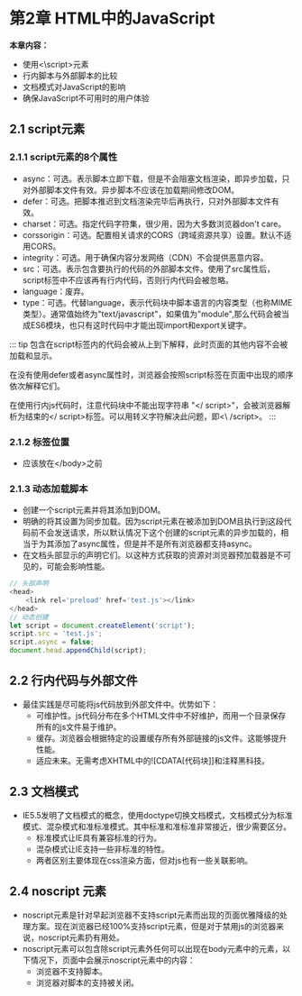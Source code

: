 # 第2章 HTML中的JavaScript #
**本章内容：**
- 使用<\script>元素
- 行内脚本与外部脚本的比较
- 文档模式对JavaScript的影响
- 确保JavaScript不可用时的用户体验

## 2.1 script元素

### 2.1.1 script元素的8个属性
- async：可选。表示脚本立即下载，但是不会阻塞文档渲染，即异步加载，只对外部脚本文件有效。异步脚本不应该在加载期间修改DOM。
- defer：可选。把脚本推迟到文档渲染完毕后再执行，只对外部脚本文件有效。
- charset：可选。指定代码字符集，很少用，因为大多数浏览器don't care。
- corssorigin：可选。配置相关请求的CORS（跨域资源共享）设置。默认不适用CORS。
- integrity：可选。用于确保内容分发网络（CDN）不会提供恶意内容。
- src：可选。表示包含要执行的代码的外部脚本文件。使用了src属性后，script标签中不应该再有行内代码，否则行内代码会被忽略。
- language：废弃。
- type：可选。代替language，表示代码块中脚本语言的内容类型（也称MIME类型）。通常值始终为"text/javascript"，如果值为"module",那么代码会被当成ES6模块，也只有这时代码中才能出现import和export关键字。

::: tip
包含在script标签内的代码会被从上到下解释，此时页面的其他内容不会被加载和显示。

在没有使用defer或者async属性时，浏览器会按照script标签在页面中出现的顺序依次解释它们。

在使用行内js代码时，注意代码块中不能出现字符串 "</ script>"，会被浏览器解析为结束的</ script>标签。可以用转义字符解决此问题，即<\ /script>。
:::

### 2.1.2 标签位置
- 应该放在<\/body>之前

### 2.1.3 动态加载脚本
- 创建一个script元素并将其添加到DOM。
- 明确的将其设置为同步加载。因为script元素在被添加到DOM且执行到这段代码前不会发送请求，所以默认情况下这个创建的script元素的异步加载的，相当于为其添加了async属性，但是并不是所有浏览器都支持async。
- 在文档头部显示的声明它们。以这种方式获取的资源对浏览器预加载器是不可见的，可能会影响性能。
``` js
// 头部声明
<head>
    <link rel='preload' href='test.js'></link>
</head>
// 动态创建
let script = document.createElement('script');
script.src = 'test.js';
script.async = false;
document.head.appendChild(script);
```

## 2.2 行内代码与外部文件
- 最佳实践是尽可能将js代码放到外部文件中。优势如下：
    - 可维护性。js代码分布在多个HTML文件中不好维护，而用一个目录保存所有的js文件易于维护。
    - 缓存。浏览器会根据特定的设置缓存所有外部链接的js文件。这能够提升性能。
    - 适应未来。无需考虑XHTML中的![CDATA[代码块]]和注释黑科技。


## 2.3 文档模式
- IE5.5发明了文档模式的概念，使用doctype切换文档模式，文档模式分为标准模式、混杂模式和准标准模式。其中标准和准标准非常接近，很少需要区分。
    - 标准模式让IE具有兼容标准的行为。
    - 混杂模式让IE支持一些非标准的特性。
    - 两者区别主要体现在css渲染方面，但对js也有一些关联影响。

## 2.4 noscript 元素

- noscript元素是针对早起浏览器不支持script元素而出现的页面优雅降级的处理方案。现在浏览器已经100%支持script元素，但是对于禁用js的浏览器来说，noscript元素扔有用处。
- noscript元素可以包含除script元素外任何可以出现在body元素中的元素，以下情况下，页面中会展示noscript元素中的内容：
    - 浏览器不支持脚本。
    - 浏览器对脚本的支持被关闭。
